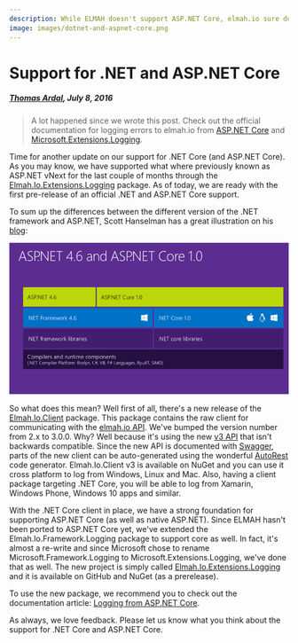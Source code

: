 ```yaml
---
description: While ELMAH doesn't support ASP.NET Core, elmah.io sure does. Read about the development and progress on implementing error management for Core.
image: images/dotnet-and-aspnet-core.png
---
```


# Support for .NET and ASP.NET Core

##### [Thomas Ardal](http://elmah.io/about/), July 8, 2016

> A lot happened since we wrote this post. Check out the official documentation for logging errors to elmah.io from [ASP.NET Core](http://docs.elmah.io/logging-to-elmah-io-from-aspnet-core/) and [Microsoft.Extensions.Logging](http://docs.elmah.io/logging-to-elmah-io-from-microsoft-extensions-logging/).

Time for another update on our support for .NET Core (and ASP.NET Core). As you may know, we have supported what where previously known as ASP.NET vNext for the last couple of months through the [Elmah.Io.Extensions.Logging](https://www.nuget.org/packages/Elmah.Io.Extensions.Logging) package. As of today, we are ready with the first pre-release of an official .NET and ASP.NET Core support.

To sum up the differences between the different version of the .NET framework and ASP.NET, Scott Hanselman has a great illustration on his [blog](http://www.hanselman.com/blog/ASPNET5IsDeadIntroducingASPNETCore10AndNETCore10.aspx):

![.NET Core and ASP.NET Core](images/dotnet-and-aspnet-core.png)

So what does this mean? Well first of all, there's a new release of the [Elmah.Io.Client](https://www.nuget.org/packages/Elmah.Io.Client/3.0.0-pre-20) package. This package contains the raw client for communicating with the [elmah.io API](https://elmah.io/api). We've bumped the version number from 2.x to 3.0.0. Why? Well because it's using the new [v3 API](https://api.elmah.io/swagger/ui/index) that isn't backwards compatible. Since the new API is documented with [Swagger](http://swagger.io/), parts of the new client can be auto-generated using the wonderful [AutoRest](https://github.com/Azure/autorest) code generator. Elmah.Io.Client v3 is available on NuGet and you can use it cross platform to log from Windows, Linux and Mac. Also, having a client package targeting .NET Core, you will be able to log from Xamarin, Windows Phone, Windows 10 apps and similar.

With the .NET Core client in place, we have a strong foundation for supporting ASP.NET Core (as well as native ASP.NET). Since ELMAH hasn't been ported to ASP.NET Core yet, we've extended the Elmah.Io.Framework.Logging package to support core as well. In fact, it's almost a re-write and since Microsoft chose to rename Microsoft.Framework.Logging to Microsoft.Extensions.Logging, we've done that as well. The new project is simply called [Elmah.Io.Extensions.Logging](https://github.com/elmahio/Elmah.Io.Extensions.Logging) and it is available on GitHub and NuGet (as a prerelease).

To use the new package, we recommend you to check out the documentation article: [Logging from ASP.NET Core](http://docs.elmah.io/logging-to-elmah-io-from-aspnet-core/).

As always, we love feedback. Please let us know what you think about the support for .NET Core and ASP.NET Core.